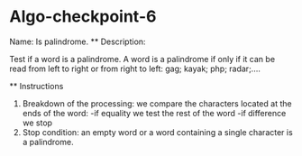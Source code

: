 # Algo-checkpoint-6

Name: Is palindrome.
** Description: 

Test if a word is a palindrome. 
A word is a palindrome if only if it can be read from left to right or from right to left: gag; kayak; php; radar;....

** Instructions

1. Breakdown of the processing: we compare the characters located at the ends of the word:
-if equality we test the rest of the word
-if difference we stop
2. Stop condition: an empty word or a word containing a single character is a palindrome.
